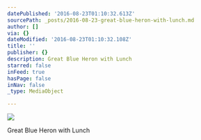 ```yaml
---
datePublished: '2016-08-23T01:10:32.613Z'
sourcePath: _posts/2016-08-23-great-blue-heron-with-lunch.md
author: []
via: {}
dateModified: '2016-08-23T01:10:32.108Z'
title: ''
publisher: {}
description: Great Blue Heron with Lunch
starred: false
inFeed: true
hasPage: false
inNav: false
_type: MediaObject

---
```

![](https://imgflo.herokuapp.com/graph/vahj1ThiexotieMo/65f3aa699e16f4cf482b96d286f1a327/croprotate.jpg?cropheight=3971&cropwidth=3076&degrees=0&input=https%3A%2F%2Fthe-grid-user-content.s3-us-west-2.amazonaws.com%2F7e431b33-b899-41db-805e-3d8eaf37118d.jpg&x=0&y=0)

Great Blue Heron with Lunch